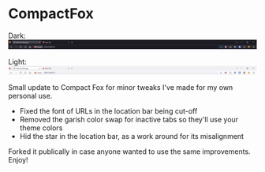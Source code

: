 # CompactFox

Dark:
![Showcase img](https://raw.githubusercontent.com/KaptainCnuckz/CompactFox/main/Images/compact%20fox%20update%20preview%20DARK.png)

Light:
![Showcase img](https://raw.githubusercontent.com/KaptainCnuckz/CompactFox/main/Images/compact%20fox%20update%20preview%20LIGHT.png)

Small update to Compact Fox for minor tweaks I've made for my own personal use. 
- Fixed the font of URLs in the location bar being cut-off
- Removed the garish color swap for inactive tabs so they'll use your theme colors
- Hid the star in the location bar, as a work around for its misalignment

Forked it publically in case anyone wanted to use the same improvements. Enjoy!
